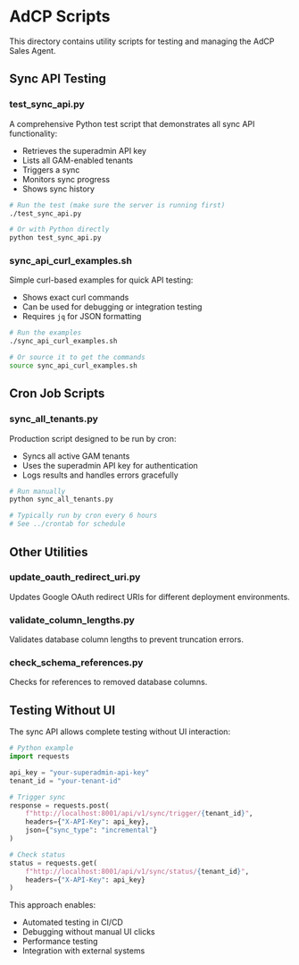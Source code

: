 # AdCP Scripts

This directory contains utility scripts for testing and managing the AdCP Sales Agent.

## Sync API Testing

### test_sync_api.py
A comprehensive Python test script that demonstrates all sync API functionality:
- Retrieves the superadmin API key
- Lists all GAM-enabled tenants
- Triggers a sync
- Monitors sync progress
- Shows sync history

```bash
# Run the test (make sure the server is running first)
./test_sync_api.py

# Or with Python directly
python test_sync_api.py
```

### sync_api_curl_examples.sh
Simple curl-based examples for quick API testing:
- Shows exact curl commands
- Can be used for debugging or integration testing
- Requires `jq` for JSON formatting

```bash
# Run the examples
./sync_api_curl_examples.sh

# Or source it to get the commands
source sync_api_curl_examples.sh
```

## Cron Job Scripts

### sync_all_tenants.py
Production script designed to be run by cron:
- Syncs all active GAM tenants
- Uses the superadmin API key for authentication
- Logs results and handles errors gracefully

```bash
# Run manually
python sync_all_tenants.py

# Typically run by cron every 6 hours
# See ../crontab for schedule
```

## Other Utilities

### update_oauth_redirect_uri.py
Updates Google OAuth redirect URIs for different deployment environments.

### validate_column_lengths.py
Validates database column lengths to prevent truncation errors.

### check_schema_references.py
Checks for references to removed database columns.

## Testing Without UI

The sync API allows complete testing without UI interaction:

```python
# Python example
import requests

api_key = "your-superadmin-api-key"
tenant_id = "your-tenant-id"

# Trigger sync
response = requests.post(
    f"http://localhost:8001/api/v1/sync/trigger/{tenant_id}",
    headers={"X-API-Key": api_key},
    json={"sync_type": "incremental"}
)

# Check status
status = requests.get(
    f"http://localhost:8001/api/v1/sync/status/{tenant_id}",
    headers={"X-API-Key": api_key}
)
```

This approach enables:
- Automated testing in CI/CD
- Debugging without manual UI clicks
- Performance testing
- Integration with external systems
